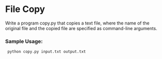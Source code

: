 # File Copy
Write a program copy.py that copies a text file, where the name of the original file and the copied file are specified as command-line arguments.

### Sample Usage:

```bash
 python copy.py input.txt output.txt
```
